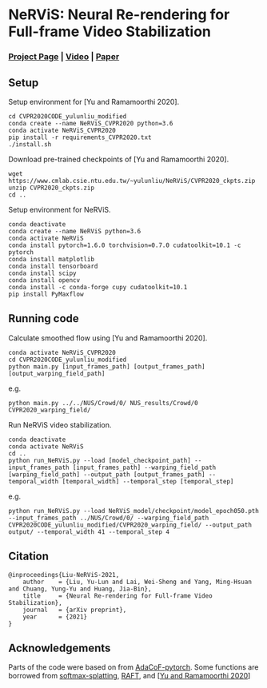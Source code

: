 # NeRViS: Neural Re-rendering for Full-frame Video Stabilization
### [Project Page](https://alex04072000.github.io/NeRViS/) | [Video](https://www.youtube.com/watch?v=KO3sULs4hso) | [Paper](https://arxiv.org/abs/2102.06205)

## Setup

Setup environment for [Yu and Ramamoorthi 2020].
```
cd CVPR2020CODE_yulunliu_modified
conda create --name NeRViS_CVPR2020 python=3.6
conda activate NeRViS_CVPR2020
pip install -r requirements_CVPR2020.txt
./install.sh
```

Download pre-trained checkpoints of [Yu and Ramamoorthi 2020].
```
wget https://www.cmlab.csie.ntu.edu.tw/~yulunliu/NeRViS/CVPR2020_ckpts.zip
unzip CVPR2020_ckpts.zip
cd ..
```
Setup environment for NeRViS.
```
conda deactivate
conda create --name NeRViS python=3.6
conda activate NeRViS
conda install pytorch=1.6.0 torchvision=0.7.0 cudatoolkit=10.1 -c pytorch
conda install matplotlib
conda install tensorboard
conda install scipy
conda install opencv
conda install -c conda-forge cupy cudatoolkit=10.1
pip install PyMaxflow
```

## Running code

Calculate smoothed flow using [Yu and Ramamoorthi 2020].
```
conda activate NeRViS_CVPR2020
cd CVPR2020CODE_yulunliu_modified
python main.py [input_frames_path] [output_frames_path] [output_warping_field_path]
```
e.g.
```
python main.py ../../NUS/Crowd/0/ NUS_results/Crowd/0 CVPR2020_warping_field/
```

Run NeRViS video stabilization.
```
conda deactivate
conda activate NeRViS
cd ..
python run_NeRViS.py --load [model_checkpoint_path] --input_frames_path [input_frames_path] --warping_field_path [warping_field_path] --output_path [output_frames_path] --temporal_width [temporal_width] --temporal_step [temporal_step]
```
e.g.
```
python run_NeRViS.py --load NeRViS_model/checkpoint/model_epoch050.pth --input_frames_path ../NUS/Crowd/0/ --warping_field_path CVPR2020CODE_yulunliu_modified/CVPR2020_warping_field/ --output_path output/ --temporal_width 41 --temporal_step 4
```

## Citation

```
@inproceedings{Liu-NeRViS-2021,
    author    = {Liu, Yu-Lun and Lai, Wei-Sheng and Yang, Ming-Hsuan and Chuang, Yung-Yu and Huang, Jia-Bin}, 
    title     = {Neural Re-rendering for Full-frame Video Stabilization}, 
    journal   = {arXiv preprint},
    year      = {2021}
}
```

## Acknowledgements

Parts of the code were based on from [AdaCoF-pytorch](https://github.com/HyeongminLEE/AdaCoF-pytorch).
Some functions are borrowed from [softmax-splatting](https://github.com/sniklaus/softmax-splatting), [RAFT](https://github.com/princeton-vl/RAFT), and [[Yu and Ramamoorthi 2020](http://jiyang.fun/projects.html)]

